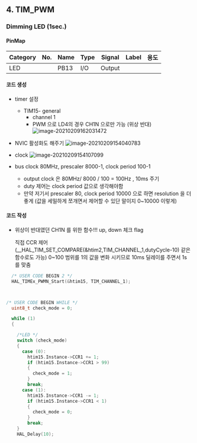 ## 4. TIM_PWM

### Dimming LED (1sec.)



#### PinMap

| Category | No.  | Name | Type | Signal | Label | 용도 |
| -------- | ---- | ---- | ---- | ------ | ----- | ---- |
| LED      |      | PB13 | I/O  | Output |       |      |



#### 코드 생성

- timer 설정 
  - TIM15- general
    - channel 1
    - PWM 으로 LD4의 경우 CH1N 으로만 가능 (위상 반대)
      ![image-20210209162031472](C:\Users\JJW_N-771\Desktop\stmpjt\4_TIM_PWM\README.assets\image-20210209162031472.png)
- NVIC 활성화도 해주기
  ![image-20210209154040783](C:\Users\JJW_N-771\Desktop\stmpjt\4_TIM_PWM\README.assets\image-20210209154040783.png)



- clock
  ![image-20210209154107099](C:\Users\JJW_N-771\Desktop\stmpjt\4_TIM_PWM\README.assets\image-20210209154107099.png)
- bus clock 80MHz, prescaler 8000-1, clock period 100-1
  - output clock 은 80MHz/ 8000 / 100 = 100Hz , 10ms 주기
  - duty 제어는 clock period 값으로 생각해야함
  - 만약 저기서 prescaler 80, clock period 10000 으로 하면 resolution 을 더 좋게 (값을 세밀하게 쪼개면서 제어할 수 있단 말이지 0~10000 이렇게)

#### 코드 작성

- 위상이 반대였던 CH1N 를 위한 함수!!!
  up, down 체크 flag

  직접 CCR 제어 (__HAL_TIM_SET_COMPARE(&htim2,TIM_CHANNEL_1,dutyCycle-10) 같은 함수로도 가능)
  0~100 범위를 1의 값을 변화 시키므로 10ms 딜레이를 주면서 1s 를 맞춤

```c
  /* USER CODE BEGIN 2 */
  HAL_TIMEx_PWMN_Start(&htim15, TIM_CHANNEL_1);



/* USER CODE BEGIN WHILE */
  uint8_t check_mode = 0;

  while (1)
  {

    /*LED */
    switch (check_mode)
    {
      case (0):
        htim15.Instance->CCR1 += 1;
        if (htim15.Instance->CCR1 > 99)
        {
          check_mode = 1;
        }
        break;
      case (1):
        htim15.Instance->CCR1 -= 1;
        if (htim15.Instance->CCR1 < 1)
        {
          check_mode = 0;
        }
        break;
    }
    HAL_Delay(10);
```

